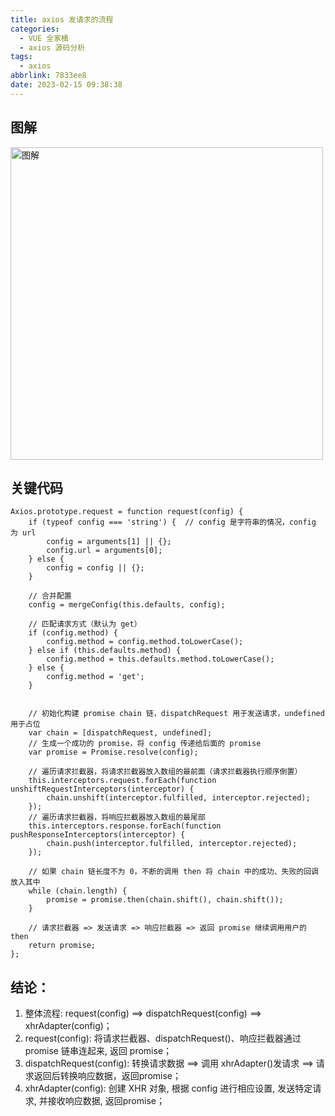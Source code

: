 ```yaml
---
title: axios 发请求的流程
categories:
  - VUE 全家桶
  - axios 源码分析
tags:
  - axios
abbrlink: 7833ee8
date: 2023-02-15 09:38:38
---
```


## 图解
<img src="图解.jpg" width="500px" height="auto" class="custom-img" title="图解"/>


## 关键代码
```JS
Axios.prototype.request = function request(config) {
    if (typeof config === 'string') {  // config 是字符串的情况，config 为 url
        config = arguments[1] || {};
        config.url = arguments[0];
    } else {
        config = config || {};
    }

    // 合并配置
    config = mergeConfig(this.defaults, config);

    // 匹配请求方式（默认为 get）
    if (config.method) {
        config.method = config.method.toLowerCase();
    } else if (this.defaults.method) {
        config.method = this.defaults.method.toLowerCase();
    } else {
        config.method = 'get';
    }


    // 初始化构建 promise chain 链，dispatchRequest 用于发送请求，undefined用于占位
    var chain = [dispatchRequest, undefined];
    // 生成一个成功的 promise，将 config 传递给后面的 promise
    var promise = Promise.resolve(config); 

    // 遍历请求拦截器，将请求拦截器放入数组的最前面（请求拦截器执行顺序倒置）
    this.interceptors.request.forEach(function unshiftRequestInterceptors(interceptor) {
        chain.unshift(interceptor.fulfilled, interceptor.rejected);
    });
    // 遍历请求拦截器，将响应拦截器放入数组的最尾部
    this.interceptors.response.forEach(function pushResponseInterceptors(interceptor) {
        chain.push(interceptor.fulfilled, interceptor.rejected);
    });

    // 如果 chain 链长度不为 0，不断的调用 then 将 chain 中的成功、失败的回调放入其中
    while (chain.length) {
        promise = promise.then(chain.shift(), chain.shift());
    }

    // 请求拦截器 => 发送请求 => 响应拦截器 => 返回 promise 继续调用用户的 then
    return promise;
};
```

## 结论：
1. 整体流程: request(config)  ==> dispatchRequest(config) ==> xhrAdapter(config)；
2. request(config): 将请求拦截器、dispatchRequest()、响应拦截器通过 promise 链串连起来, 返回 promise；
3. dispatchRequest(config): 转换请求数据 ==> 调用 xhrAdapter()发请求 ==> 请求返回后转换响应数据，返回promise；
4. xhrAdapter(config): 创建 XHR 对象, 根据 config 进行相应设置, 发送特定请求, 并接收响应数据, 返回promise；
